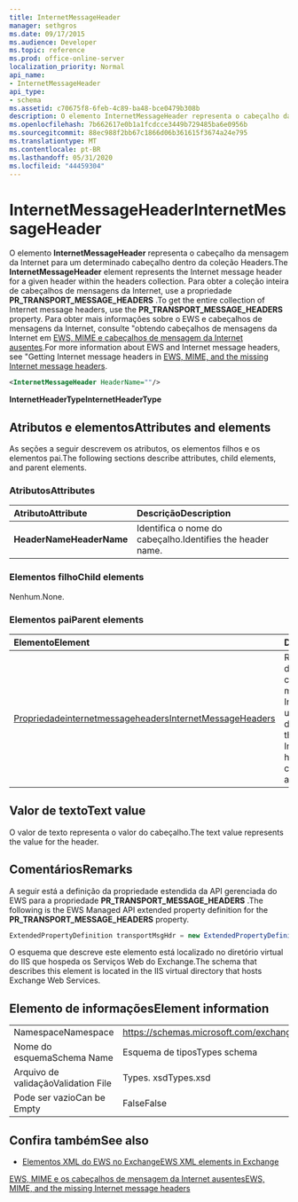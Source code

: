 ```yaml
---
title: InternetMessageHeader
manager: sethgros
ms.date: 09/17/2015
ms.audience: Developer
ms.topic: reference
ms.prod: office-online-server
localization_priority: Normal
api_name:
- InternetMessageHeader
api_type:
- schema
ms.assetid: c70675f8-6feb-4c89-ba48-bce0479b308b
description: O elemento InternetMessageHeader representa o cabeçalho da mensagem da Internet para um determinado cabeçalho dentro da coleção Headers. Para obter a coleção inteira de cabeçalhos de mensagens da Internet, use a propriedade PR_TRANSPORT_MESSAGE_HEADERS. Para obter mais informações sobre os cabeçalhos de mensagem EWS e Internet, Consulteobter cabeçalhos de mensagem da Internet no EWS, MIME e os cabeçalhos de mensagem da Internet ausentes.
ms.openlocfilehash: 7b662617e0b1a1fcdcce3449b729485ba6e0956b
ms.sourcegitcommit: 88ec988f2bb67c1866d06b361615f3674a24e795
ms.translationtype: MT
ms.contentlocale: pt-BR
ms.lasthandoff: 05/31/2020
ms.locfileid: "44459304"
---
```

# <a name="internetmessageheader"></a><span data-ttu-id="5276c-105">InternetMessageHeader</span><span class="sxs-lookup"><span data-stu-id="5276c-105">InternetMessageHeader</span></span>

<span data-ttu-id="5276c-106">O elemento **InternetMessageHeader** representa o cabeçalho da mensagem da Internet para um determinado cabeçalho dentro da coleção Headers.</span><span class="sxs-lookup"><span data-stu-id="5276c-106">The **InternetMessageHeader** element represents the Internet message header for a given header within the headers collection.</span></span> <span data-ttu-id="5276c-107">Para obter a coleção inteira de cabeçalhos de mensagens da Internet, use a propriedade **PR_TRANSPORT_MESSAGE_HEADERS** .</span><span class="sxs-lookup"><span data-stu-id="5276c-107">To get the entire collection of Internet message headers, use the **PR_TRANSPORT_MESSAGE_HEADERS** property.</span></span> <span data-ttu-id="5276c-108">Para obter mais informações sobre o EWS e cabeçalhos de mensagens da Internet, consulte "obtendo cabeçalhos de mensagens da Internet em [EWS, MIME e cabeçalhos de mensagem da Internet ausentes](https://msdn.microsoft.com/library/exchange/hh545614%28v=exchg.140%29.aspx).</span><span class="sxs-lookup"><span data-stu-id="5276c-108">For more information about EWS and Internet message headers, see "Getting Internet message headers in [EWS, MIME, and the missing Internet message headers](https://msdn.microsoft.com/library/exchange/hh545614%28v=exchg.140%29.aspx).</span></span>
  
```XML
<InternetMessageHeader HeaderName=""/>
```

 <span data-ttu-id="5276c-109">**InternetHeaderType**</span><span class="sxs-lookup"><span data-stu-id="5276c-109">**InternetHeaderType**</span></span>
## <a name="attributes-and-elements"></a><span data-ttu-id="5276c-110">Atributos e elementos</span><span class="sxs-lookup"><span data-stu-id="5276c-110">Attributes and elements</span></span>

<span data-ttu-id="5276c-111">As seções a seguir descrevem os atributos, os elementos filhos e os elementos pai.</span><span class="sxs-lookup"><span data-stu-id="5276c-111">The following sections describe attributes, child elements, and parent elements.</span></span>
  
### <a name="attributes"></a><span data-ttu-id="5276c-112">Atributos</span><span class="sxs-lookup"><span data-stu-id="5276c-112">Attributes</span></span>

|<span data-ttu-id="5276c-113">**Atributo**</span><span class="sxs-lookup"><span data-stu-id="5276c-113">**Attribute**</span></span>|<span data-ttu-id="5276c-114">**Descrição**</span><span class="sxs-lookup"><span data-stu-id="5276c-114">**Description**</span></span>|
|:-----|:-----|
|<span data-ttu-id="5276c-115">**HeaderName**</span><span class="sxs-lookup"><span data-stu-id="5276c-115">**HeaderName**</span></span> <br/> |<span data-ttu-id="5276c-116">Identifica o nome do cabeçalho.</span><span class="sxs-lookup"><span data-stu-id="5276c-116">Identifies the header name.</span></span>  <br/> |
   
### <a name="child-elements"></a><span data-ttu-id="5276c-117">Elementos filho</span><span class="sxs-lookup"><span data-stu-id="5276c-117">Child elements</span></span>

<span data-ttu-id="5276c-118">Nenhum.</span><span class="sxs-lookup"><span data-stu-id="5276c-118">None.</span></span>
  
### <a name="parent-elements"></a><span data-ttu-id="5276c-119">Elementos pai</span><span class="sxs-lookup"><span data-stu-id="5276c-119">Parent elements</span></span>

|<span data-ttu-id="5276c-120">**Elemento**</span><span class="sxs-lookup"><span data-stu-id="5276c-120">**Element**</span></span>|<span data-ttu-id="5276c-121">**Descrição**</span><span class="sxs-lookup"><span data-stu-id="5276c-121">**Description**</span></span>|
|:-----|:-----|
|[<span data-ttu-id="5276c-122">Propriedadeinternetmessageheaders</span><span class="sxs-lookup"><span data-stu-id="5276c-122">InternetMessageHeaders</span></span>](internetmessageheaders.md) <br/> |<span data-ttu-id="5276c-123">Representa a coleção de todos os cabeçalhos de mensagens da Internet contidos em um item em uma caixa de correio.</span><span class="sxs-lookup"><span data-stu-id="5276c-123">Represents the collection of all Internet message headers that are contained in an item in a mailbox.</span></span>  <br/> |
   
## <a name="text-value"></a><span data-ttu-id="5276c-124">Valor de texto</span><span class="sxs-lookup"><span data-stu-id="5276c-124">Text value</span></span>

<span data-ttu-id="5276c-125">O valor de texto representa o valor do cabeçalho.</span><span class="sxs-lookup"><span data-stu-id="5276c-125">The text value represents the value for the header.</span></span>
  
## <a name="remarks"></a><span data-ttu-id="5276c-126">Comentários</span><span class="sxs-lookup"><span data-stu-id="5276c-126">Remarks</span></span>

<span data-ttu-id="5276c-127">A seguir está a definição da propriedade estendida da API gerenciada do EWS para a propriedade **PR_TRANSPORT_MESSAGE_HEADERS** .</span><span class="sxs-lookup"><span data-stu-id="5276c-127">The following is the EWS Managed API extended property definition for the **PR_TRANSPORT_MESSAGE_HEADERS** property.</span></span> 
  
```cs
ExtendedPropertyDefinition transportMsgHdr = new ExtendedPropertyDefinition(0x007D, MapiPropertyType.String);
```

<span data-ttu-id="5276c-128">O esquema que descreve este elemento está localizado no diretório virtual do IIS que hospeda os Serviços Web do Exchange.</span><span class="sxs-lookup"><span data-stu-id="5276c-128">The schema that describes this element is located in the IIS virtual directory that hosts Exchange Web Services.</span></span>
  
## <a name="element-information"></a><span data-ttu-id="5276c-129">Elemento de informações</span><span class="sxs-lookup"><span data-stu-id="5276c-129">Element information</span></span>

|||
|:-----|:-----|
|<span data-ttu-id="5276c-130">Namespace</span><span class="sxs-lookup"><span data-stu-id="5276c-130">Namespace</span></span>  <br/> |https://schemas.microsoft.com/exchange/services/2006/types  <br/> |
|<span data-ttu-id="5276c-131">Nome do esquema</span><span class="sxs-lookup"><span data-stu-id="5276c-131">Schema Name</span></span>  <br/> |<span data-ttu-id="5276c-132">Esquema de tipos</span><span class="sxs-lookup"><span data-stu-id="5276c-132">Types schema</span></span>  <br/> |
|<span data-ttu-id="5276c-133">Arquivo de validação</span><span class="sxs-lookup"><span data-stu-id="5276c-133">Validation File</span></span>  <br/> |<span data-ttu-id="5276c-134">Types. xsd</span><span class="sxs-lookup"><span data-stu-id="5276c-134">Types.xsd</span></span>  <br/> |
|<span data-ttu-id="5276c-135">Pode ser vazio</span><span class="sxs-lookup"><span data-stu-id="5276c-135">Can be Empty</span></span>  <br/> |<span data-ttu-id="5276c-136">False</span><span class="sxs-lookup"><span data-stu-id="5276c-136">False</span></span>  <br/> |
   
## <a name="see-also"></a><span data-ttu-id="5276c-137">Confira também</span><span class="sxs-lookup"><span data-stu-id="5276c-137">See also</span></span>



- [<span data-ttu-id="5276c-138">Elementos XML do EWS no Exchange</span><span class="sxs-lookup"><span data-stu-id="5276c-138">EWS XML elements in Exchange</span></span>](ews-xml-elements-in-exchange.md)


[<span data-ttu-id="5276c-139">EWS, MIME e os cabeçalhos de mensagem da Internet ausentes</span><span class="sxs-lookup"><span data-stu-id="5276c-139">EWS, MIME, and the missing Internet message headers</span></span>](https://msdn.microsoft.com/library/exchange/hh545614%28v=exchg.140%29.aspx)

